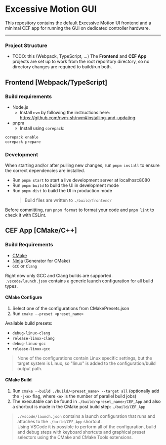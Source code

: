 # Excessive Motion GUI

This repository contains the default Excessive Motion UI frontend and a minimal CEF app for running the GUI on dedicated controller hardware.

---
### Project Structure

- TODO: this (Webpack, TypeScript, ...)
The **Frontend** and **CEF App** projects are set up to work from the root reporitory directory, so no directory changes are required to build/run both.

## Frontend [Webpack/TypeScript]

### Build requirements

- Node.js
  - Install `nvm` by following the instructions here: https://github.com/nvm-sh/nvm#installing-and-updating
- pnpm
  - Install using `corepack`:

```sh
corepack enable
corepack prepare
```

### Development

When starting and/or after pulling new changes, run `pnpm install` to ensure the correct dependencies are installed.

- Run `pnpm start` to start a live development server at localhost:8080
- Run `pnpm build` to build the UI in development mode
- Run `pnpm dist` to build the UI in production mode
  > Build files are written to `./build/frontend/`

Before committing, run `pnpm format` to format your code and `pnpm lint` to check it with ESLint.

## CEF App [CMake/C++]

### Build Requirements
- [CMake](https://cmake.org/)
- [Ninja](https://ninja-build.org/) (Generator for CMake)
- ```GCC``` or ```Clang```

Right now only GCC and Clang builds are supported.\
```.vscode/launch.json``` contains a generic launch configuration for all build types.

#### CMake Configure
1. Select one of the configurations from CMakePresets.json
2. Run ```cmake --preset <preset_name>```

Available build presets:
- ```debug-linux-clang```
- ```release-linux-clang```
- ```debug-linux-gcc```
- ```release-linux-gcc```

>None of the configurations contain Linux specific settings, but the target system is Linux, so "linux" is added to the configuration/build output path.

#### CMake Build
1. Run ```cmake --build ./build/<preset_name> --target all``` (optionally add the ```-j<n>``` flag, where ```<n>``` is the number of parallel build jobs)
2. The executable can be found in ```./build/<preset_name>/CEF_App``` and also a shortcut is made in the CMake post build step: ```./build/CEF_App```

>```./vscode/launch.json``` contains a launch configuration that runs and attaches to the ```./build/CEF_App``` shortcut.\
> Using VSCode it is possible to perform all of the configuration, build and debug steps with keyboard shortcuts and graphical preset selectors using the CMake and CMake Tools extensions.
